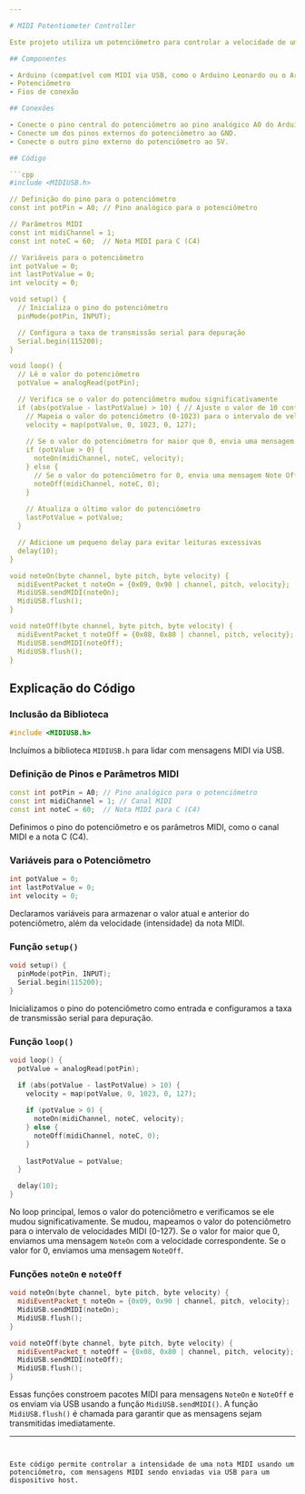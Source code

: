 ```yaml
---

# MIDI Potentiometer Controller

Este projeto utiliza um potenciômetro para controlar a velocidade de uma nota MIDI enviada via USB. A biblioteca `MIDIUSB.h` é usada para enviar mensagens MIDI para um dispositivo host, como um computador. Quando o valor do potenciômetro é alterado, a velocidade (intensidade) da nota MIDI enviada é ajustada. Se o potenciômetro estiver em 0, uma mensagem `NoteOff` será enviada para parar a nota.

## Componentes

- Arduino (compatível com MIDI via USB, como o Arduino Leonardo ou o Arduino Micro)
- Potenciômetro
- Fios de conexão

## Conexões

- Conecte o pino central do potenciômetro ao pino analógico A0 do Arduino.
- Conecte um dos pinos externos do potenciômetro ao GND.
- Conecte o outro pino externo do potenciômetro ao 5V.

## Código

```cpp
#include <MIDIUSB.h>

// Definição do pino para o potenciômetro
const int potPin = A0; // Pino analógico para o potenciômetro

// Parâmetros MIDI
const int midiChannel = 1;
const int noteC = 60;  // Nota MIDI para C (C4)

// Variáveis para o potenciômetro
int potValue = 0;
int lastPotValue = 0;
int velocity = 0;

void setup() {
  // Inicializa o pino do potenciômetro
  pinMode(potPin, INPUT);

  // Configura a taxa de transmissão serial para depuração
  Serial.begin(115200);
}

void loop() {
  // Lê o valor do potenciômetro
  potValue = analogRead(potPin);

  // Verifica se o valor do potenciômetro mudou significativamente
  if (abs(potValue - lastPotValue) > 10) { // Ajuste o valor de 10 conforme necessário
    // Mapeia o valor do potenciômetro (0-1023) para o intervalo de velocidade MIDI (0-127)
    velocity = map(potValue, 0, 1023, 0, 127);
    
    // Se o valor do potenciômetro for maior que 0, envia uma mensagem Note On
    if (potValue > 0) {
      noteOn(midiChannel, noteC, velocity);
    } else {
      // Se o valor do potenciômetro for 0, envia uma mensagem Note Off
      noteOff(midiChannel, noteC, 0);
    }
    
    // Atualiza o último valor do potenciômetro
    lastPotValue = potValue;
  }

  // Adicione um pequeno delay para evitar leituras excessivas
  delay(10);
}

void noteOn(byte channel, byte pitch, byte velocity) {
  midiEventPacket_t noteOn = {0x09, 0x90 | channel, pitch, velocity};
  MidiUSB.sendMIDI(noteOn);
  MidiUSB.flush();
}

void noteOff(byte channel, byte pitch, byte velocity) {
  midiEventPacket_t noteOff = {0x08, 0x80 | channel, pitch, velocity};
  MidiUSB.sendMIDI(noteOff);
  MidiUSB.flush();
}
```

## Explicação do Código

### Inclusão da Biblioteca

```cpp
#include <MIDIUSB.h>
```

Incluímos a biblioteca `MIDIUSB.h` para lidar com mensagens MIDI via USB.

### Definição de Pinos e Parâmetros MIDI

```cpp
const int potPin = A0; // Pino analógico para o potenciômetro
const int midiChannel = 1; // Canal MIDI
const int noteC = 60;  // Nota MIDI para C (C4)
```

Definimos o pino do potenciômetro e os parâmetros MIDI, como o canal MIDI e a nota C (C4).

### Variáveis para o Potenciômetro

```cpp
int potValue = 0;
int lastPotValue = 0;
int velocity = 0;
```

Declaramos variáveis para armazenar o valor atual e anterior do potenciômetro, além da velocidade (intensidade) da nota MIDI.

### Função `setup()`

```cpp
void setup() {
  pinMode(potPin, INPUT);
  Serial.begin(115200);
}
```

Inicializamos o pino do potenciômetro como entrada e configuramos a taxa de transmissão serial para depuração.

### Função `loop()`

```cpp
void loop() {
  potValue = analogRead(potPin);

  if (abs(potValue - lastPotValue) > 10) {
    velocity = map(potValue, 0, 1023, 0, 127);
    
    if (potValue > 0) {
      noteOn(midiChannel, noteC, velocity);
    } else {
      noteOff(midiChannel, noteC, 0);
    }
    
    lastPotValue = potValue;
  }

  delay(10);
}
```

No loop principal, lemos o valor do potenciômetro e verificamos se ele mudou significativamente. Se mudou, mapeamos o valor do potenciômetro para o intervalo de velocidades MIDI (0-127). Se o valor for maior que 0, enviamos uma mensagem `NoteOn` com a velocidade correspondente. Se o valor for 0, enviamos uma mensagem `NoteOff`.

### Funções `noteOn` e `noteOff`

```cpp
void noteOn(byte channel, byte pitch, byte velocity) {
  midiEventPacket_t noteOn = {0x09, 0x90 | channel, pitch, velocity};
  MidiUSB.sendMIDI(noteOn);
  MidiUSB.flush();
}

void noteOff(byte channel, byte pitch, byte velocity) {
  midiEventPacket_t noteOff = {0x08, 0x80 | channel, pitch, velocity};
  MidiUSB.sendMIDI(noteOff);
  MidiUSB.flush();
}
```

Essas funções constroem pacotes MIDI para mensagens `NoteOn` e `NoteOff` e os enviam via USB usando a função `MidiUSB.sendMIDI()`. A função `MidiUSB.flush()` é chamada para garantir que as mensagens sejam transmitidas imediatamente.

---
```


Este código permite controlar a intensidade de uma nota MIDI usando um potenciômetro, com mensagens MIDI sendo enviadas via USB para um dispositivo host.